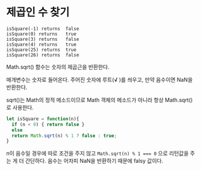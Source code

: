 # 제곱인 수 찾기

```
isSquare(-1) returns  false
isSquare(0) returns   true
isSquare(3) returns   false
isSquare(4) returns   true
isSquare(25) returns  true  
isSquare(26) returns  false
```



Math.sqrt() 함수는 숫자의 제곱근을 반환한다.

매개변수는 숫자로 들어온다. 주어진 숫자에 루트(**√** )를 씌우고, 만약 음수이면 NaN을 반환한다.

sqrt()는 Math의 정적 메소드이므로 Math 객체의 메소드가 아니라 항상 Math.sqrt()로 사용한다.



```javascript
let isSquare = function(n){
  if (n < 0) { return false }
  else 
  return Math.sqrt(n) % 1 ? false : true; 
}
```



n이 음수일 경우에 따로 조건을 주지 않고 `Math.sqrt(n) % 1 === 0` 으로 리턴값을 주는 게 더 간단하다. 음수는 어차피 NaN을 반환하기 때문에 falsy 값이다.